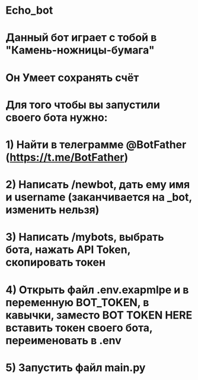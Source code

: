 # Echo_bot
# Данный бот играет с тобой в "Камень-ножницы-бумага"
# Он Умеет сохранять счёт

# Для того чтобы вы запустили своего бота нужно:
# 1) Найти в телеграмме @BotFather (https://t.me/BotFather)
# 2) Написать /newbot, дать ему имя и username (заканчивается на _bot, изменить нельзя)
# 3) Написать /mybots, выбрать бота, нажать API Token, скопировать токен
# 4) Открыть файл .env.exapmlpe и в переменную BOT_TOKEN, в кавычки, заместо BOT TOKEN HERE вставить токен своего бота, переименовать в .env
# 5) Запустить файл main.py
#
#
#

